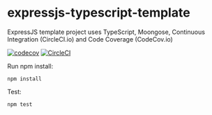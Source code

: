 # expressjs-typescript-template
ExpressJS template project uses TypeScript, Moongose, Continuous Integration (CircleCI.io) and Code Coverage (CodeCov.io)

[![codecov](https://codecov.io/gh/thanhtruong0315/expressjs-typescript-template/branch/master/graph/badge.svg)](https://codecov.io/gh/thanhtruong0315/expressjs-typescript-template)
[![CircleCI](https://circleci.com/gh/thanhtruong0315/expressjs-typescript-template/tree/master.svg?style=shield)](https://circleci.com/gh/thanhtruong0315/expressjs-typescript-template/tree/master)

Run npm install:
```shell
npm install
```

Test:
```shell
npm test
```

